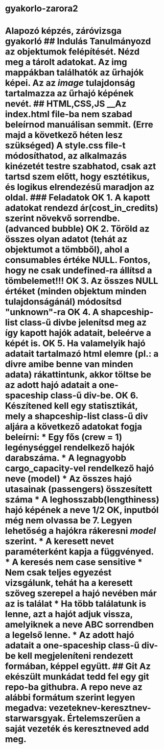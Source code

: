# gyakorlo-zarora2
# Alapozó képzés, záróvizsga gyakorló  ## Indulás  Tanulmányozd az objektumok felépítését.  Nézd meg a tárolt adatokat.  Az img mappákban találhatók az űrhajók képei. Az az _image_ tulajdonság tartalmazza az űrhajó képének nevét.  ## HTML,CSS,JS __Az index.html file-ba nem szabad beleírnod manuálisan semmit.  (Erre majd a következő héten lesz szükséged)  __A style.css__ file-t módosíthatod, az alkalmazás kinézetét testre szabhatod, csak azt tartsd szem előtt, hogy esztétikus, és logikus elrendezésű maradjon az oldal.  ### Feladatok  OK 1. A kapott adatokat rendezd ár(cost_in_credits) szerint növekvő sorrendbe. (advanced bubble)  OK 2. Töröld az összes olyan adatot (tehát az objektumot a tömbből), ahol a consumables értéke NULL. Fontos, hogy ne csak undefined-ra állítsd a tömbelemet!!!  OK 3. Az összes NULL értéket (minden objektum minden tulajdonságánál) módosítsd "unknown"-ra  OK 4. A shapceship-list class-ű divbe jelenítsd meg az így kapott hajók adatait, beleérve a képét is.  OK 5. Ha valamelyik hajó adatait tartalmazó html elemre (pl.: a divre amibe benne van minden adata) rákattintunk, akkor töltse be az adott hajó adatait a one-spaceship class-ű div-be.  OK 6. Készítened kell egy statisztikát, mely a shapceship-list class-ű div aljára a következő adatokat fogja beleírni:   * Egy fős (crew = 1) legénységgel rendelkező hajók darabszáma. * A legnagyobb cargo_capacity-vel rendelkező hajó neve (model) * Az összes hajó utasainak (passengers) összesített száma * A leghosszabb(lengthiness) hajó képének a neve  1/2 OK, inputból még nem olvassa be 7. Legyen lehetőség a hajókra rákeresni _model_ szerint.  * A keresett nevet paraméterként kapja a függvényed. * A keresés nem case sensitive * Nem csak teljes egyezést vizsgálunk, tehát ha a keresett szöveg szerepel a hajó nevében már az is találat * Ha több találatunk is lenne, azt a hajót adjuk vissza, amelyiknek a neve ABC sorrendben a legelső lenne. * Az adott hajó adatait a one-spaceship class-ű div-be kell megjeleníteni rendezett formában, képpel együtt.  ## Git Az ekészült munkádat tedd fel egy git repo-ba githubra. A repo neve az alábbi formátum szerint legyen megadva: vezeteknev-keresztnev-starwarsgyak. Értelemszerűen a saját vezeték és keresztneved add meg.
